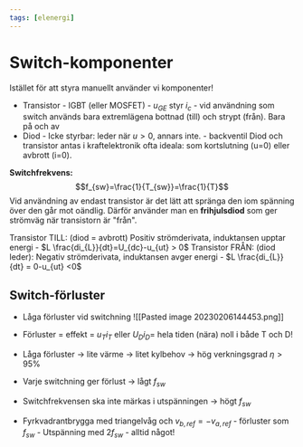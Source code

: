 ```yaml
---
tags: [elenergi]
---
```

# Switch-komponenter
Istället för att styra manuellt använder vi komponenter!

- Transistor - IGBT (eller MOSFET)
		- $u_{GE}$ styr $i_{c}$
		- vid användning som switch används bara extremlägena bottnad (till) och strypt (från). Bara på och av
- Diod
		- Icke styrbar: leder när $u>0$, annars inte. 
		- backventil
Diod och transistor antas i kraftelektronik ofta ideala: som kortslutning (u=0) eller avbrott (i=0).

**Switchfrekvens:** $$f_{sw}=\frac{1}{T_{sw}}=\frac{1}{T}$$
Vid användning av endast transistor är det lätt att spränga den iom spänning över den går mot oändlig. Därför använder man en **frihjulsdiod** som ger strömväg när transistorn är "från".

Transistor TILL: (diod = avbrott) Positiv strömderivata, induktansen upptar energi - $L \frac{di_{L}}{dt}=U_{dc}-u_{ut} > 0$
Transistor FRÅN: (diod leder): Negativ strömderivata, induktansen avger energi - $L \frac{di_{L}}{dt} = 0-u_{ut} <0$ 

## Switch-förluster
- Låga förluster vid switchning
![[Pasted image 20230206144453.png]]

- Förluster = effekt = $u_{T}i_{T}$ eller $U_{D}i_{D} =$ hela tiden (nära) noll i både T och D!
- Låga förluster $\rightarrow$ lite värme $\rightarrow$ litet kylbehov $\rightarrow$ hög verkningsgrad $\eta > 95\%$

- Varje switchning ger förlust $\rightarrow$ lågt $f_{sw}$
- Switchfrekvensen ska inte märkas i utspänningen $\rightarrow$ högt $f_{sw}$
- Fyrkvadrantbrygga med triangelvåg och $v_{b,ref} = -v_{a,ref}$
		- förluster som $f_{sw}$
		- Utspänning med $2f_{sw}$ - alltid något!
